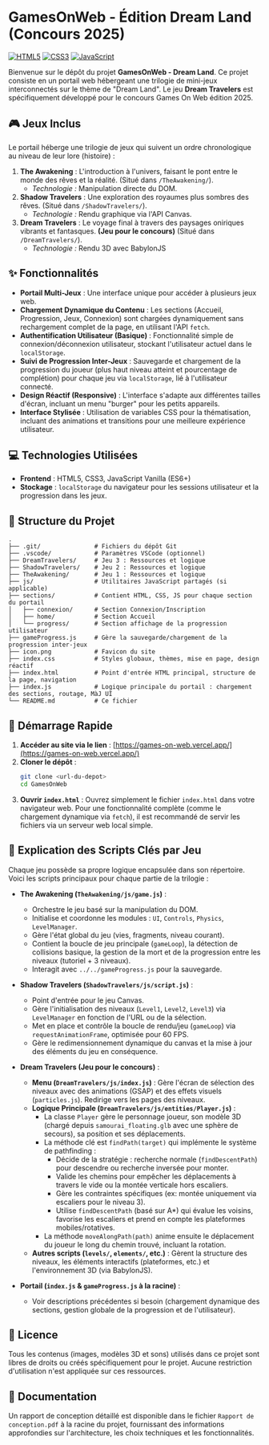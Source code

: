 # GamesOnWeb - Édition Dream Land (Concours 2025)

[![HTML5](https://img.shields.io/badge/HTML5-E34F26?style=for-the-badge&logo=html5&logoColor=white)](https://developer.mozilla.org/fr/docs/Web/Guide/HTML/HTML5)
[![CSS3](https://img.shields.io/badge/CSS3-1572B6?style=for-the-badge&logo=css3&logoColor=white)](https://developer.mozilla.org/fr/docs/Web/CSS)
[![JavaScript](https://img.shields.io/badge/JavaScript-F7DF1E?style=for-the-badge&logo=javascript&logoColor=black)](https://developer.mozilla.org/fr/docs/Web/JavaScript)

Bienvenue sur le dépôt du projet **GamesOnWeb - Dream Land**. Ce projet consiste en un portail web hébergeant une trilogie de mini-jeux interconnectés sur le thème de "Dream Land". Le jeu **Dream Travelers** est spécifiquement développé pour le concours Games On Web édition 2025.

## 🎮 Jeux Inclus

Le portail héberge une trilogie de jeux qui suivent un ordre chronologique au niveau de leur lore (histoire) :

1.  **The Awakening** : L'introduction à l'univers, faisant le pont entre le monde des rêves et la réalité. (Situé dans `/TheAwakening/`).
    *   *Technologie :* Manipulation directe du DOM.
2.  **Shadow Travelers** : Une exploration des royaumes plus sombres des rêves. (Situé dans `/ShadowTravelers/`).
    *   *Technologie :* Rendu graphique via l'API Canvas.
3.  **Dream Travelers** : Le voyage final à travers des paysages oniriques vibrants et fantasques. **(Jeu pour le concours)** (Situé dans `/DreamTravelers/`).
    *   *Technologie :* Rendu 3D avec BabylonJS

## ✨ Fonctionnalités

*   **Portail Multi-Jeux** : Une interface unique pour accéder à plusieurs jeux web.
*   **Chargement Dynamique du Contenu** : Les sections (Accueil, Progression, Jeux, Connexion) sont chargées dynamiquement sans rechargement complet de la page, en utilisant l'API `fetch`.
*   **Authentification Utilisateur (Basique)** : Fonctionnalité simple de connexion/déconnexion utilisateur, stockant l'utilisateur actuel dans le `localStorage`.
*   **Suivi de Progression Inter-Jeux** : Sauvegarde et chargement de la progression du joueur (plus haut niveau atteint et pourcentage de complétion) pour chaque jeu via `localStorage`, lié à l'utilisateur connecté.
*   **Design Réactif (Responsive)** : L'interface s'adapte aux différentes tailles d'écran, incluant un menu "burger" pour les petits appareils.
*   **Interface Stylisée** : Utilisation de variables CSS pour la thématisation, incluant des animations et transitions pour une meilleure expérience utilisateur.

## 💻 Technologies Utilisées

*   **Frontend** : HTML5, CSS3, JavaScript Vanilla (ES6+)
*   **Stockage** : `localStorage` du navigateur pour les sessions utilisateur et la progression dans les jeux.

## 📁 Structure du Projet

```
.
├── .git/               # Fichiers du dépôt Git
├── .vscode/            # Paramètres VSCode (optionnel)
├── DreamTravelers/     # Jeu 3 : Ressources et logique
├── ShadowTravelers/    # Jeu 2 : Ressources et logique
├── TheAwakening/       # Jeu 1 : Ressources et logique
├── js/                 # Utilitaires JavaScript partagés (si applicable)
├── sections/           # Contient HTML, CSS, JS pour chaque section du portail
│   ├── connexion/      # Section Connexion/Inscription
│   ├── home/           # Section Accueil
│   └── progress/       # Section affichage de la progression utilisateur
├── gameProgress.js     # Gère la sauvegarde/chargement de la progression inter-jeux
├── icon.png            # Favicon du site
├── index.css           # Styles globaux, thèmes, mise en page, design réactif
├── index.html          # Point d'entrée HTML principal, structure de la page, navigation
├── index.js            # Logique principale du portail : chargement des sections, routage, MàJ UI
└── README.md           # Ce fichier
```

## 🚀 Démarrage Rapide
1. **Accéder au site via le lien** :
   [https://games-on-web.vercel.app/](https://games-on-web.vercel.app/)
1.  **Cloner le dépôt** :
    ```bash
    git clone <url-du-depot>
    cd GamesOnWeb
    ```
2.  **Ouvrir `index.html`** :
    Ouvrez simplement le fichier `index.html` dans votre navigateur web. Pour une fonctionnalité complète (comme le chargement dynamique via `fetch`), il est recommandé de servir les fichiers via un serveur web local simple.

## 🔧 Explication des Scripts Clés par Jeu

Chaque jeu possède sa propre logique encapsulée dans son répertoire. Voici les scripts principaux pour chaque partie de la trilogie :

*   **The Awakening (`TheAwakening/js/game.js`)** :
    *   Orchestre le jeu basé sur la manipulation du DOM.
    *   Initialise et coordonne les modules : `UI`, `Controls`, `Physics`, `LevelManager`.
    *   Gère l'état global du jeu (vies, fragments, niveau courant).
    *   Contient la boucle de jeu principale (`gameLoop`), la détection de collisions basique, la gestion de la mort et de la progression entre les niveaux (tutoriel + 3 niveaux).
    *   Interagit avec `../../gameProgress.js` pour la sauvegarde.

*   **Shadow Travelers (`ShadowTravelers/js/script.js`)** :
    *   Point d'entrée pour le jeu Canvas.
    *   Gère l'initialisation des niveaux (`Level1`, `Level2`, `Level3`) via `LevelManager` en fonction de l'URL ou de la sélection.
    *   Met en place et contrôle la boucle de rendu/jeu (`gameLoop`) via `requestAnimationFrame`, optimisée pour 60 FPS.
    *   Gère le redimensionnement dynamique du canvas et la mise à jour des éléments du jeu en conséquence.

*   **Dream Travelers (Jeu pour le concours)** :
    *   **Menu (`DreamTravelers/js/index.js`)** : Gère l'écran de sélection des niveaux avec des animations (GSAP) et des effets visuels (`particles.js`). Redirige vers les pages des niveaux.
    *   **Logique Principale (`DreamTravelers/js/entities/Player.js`)** :
        *   La classe `Player` gère le personnage joueur, son modèle 3D (chargé depuis `samourai_floating.glb` avec une sphère de secours), sa position et ses déplacements.
        *   La méthode clé est `findPath(target)` qui implémente le système de pathfinding :
            *   Décide de la stratégie : recherche normale (`findDescentPath`) pour descendre ou recherche inversée pour monter.
            *   Valide les chemins pour empêcher les déplacements à travers le vide ou la montée verticale hors escaliers.
            *   Gère les contraintes spécifiques (ex: montée uniquement via escaliers pour le niveau 3).
            *   Utilise `findDescentPath` (basé sur A*) qui évalue les voisins, favorise les escaliers et prend en compte les plateformes mobiles/rotatives.
        *   La méthode `moveAlongPath(path)` anime ensuite le déplacement du joueur le long du chemin trouvé, incluant la rotation.
    *   **Autres scripts (`levels/`, `elements/`, etc.)** : Gèrent la structure des niveaux, les éléments interactifs (plateformes, etc.) et l'environnement 3D (via BabylonJS).

*   **Portail (`index.js` & `gameProgress.js` à la racine)** :
    *   Voir descriptions précédentes si besoin (chargement dynamique des sections, gestion globale de la progression et de l'utilisateur).

## 📄 Licence

Tous les contenus (images, modèles 3D et sons) utilisés dans ce projet sont libres de droits ou créés spécifiquement pour le projet. Aucune restriction d'utilisation n'est appliquée sur ces ressources.

## 📄 Documentation

Un rapport de conception détaillé est disponible dans le fichier `Rapport de conception.pdf` à la racine du projet, fournissant des informations approfondies sur l'architecture, les choix techniques et les fonctionnalités.
